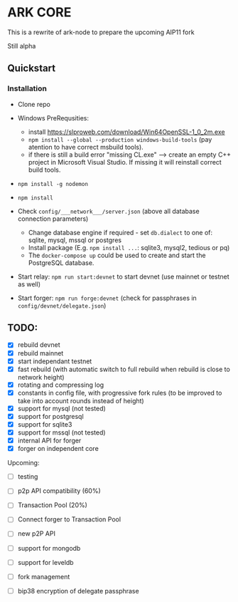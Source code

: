 # ARK CORE
This is a rewrite of ark-node to prepare the upcoming AIP11 fork

Still alpha

## Quickstart

### Installation
- Clone repo
- Windows PreRequsities:
  - install https://slproweb.com/download/Win64OpenSSL-1_0_2m.exe 
  - `npm install --global --production windows-build-tools` (pay atention to have correct msbuild tools).
  - if there is still a build error "missing CL.exe" --> create an empty C++ project in Microsoft Visual Studio. If missing it will reinstall correct build tools.

- `npm install -g nodemon`
- `npm install`
- Check `config/___network___/server.json` (above all database connection parameters)
  - Change database engine if required - set `db.dialect` to one of: sqlite, mysql, mssql or postgres
  - Install package (E.g. `npm install ...`: sqlite3, mysql2, tedious or pq)
  - The `docker-compose up` could be used to create and start the PostgreSQL database.
- Start relay: `npm run start:devnet` to start devnet (use mainnet or testnet as well)
- Start forger: `npm run forge:devnet` (check for passphrases in `config/devnet/delegate.json`)

## TODO: 

  - [x] rebuild devnet
  - [x] rebuild mainnet
  - [x] start independant testnet
  - [x] fast rebuild (with automatic switch to full rebuild when rebuild is close to network height)
  - [x] rotating and compressing log
  - [x] constants in config file, with progressive fork rules (to be improved to take into account rounds instead of height)
  - [x] support for mysql (not tested)
  - [x] support for postgresql
  - [x] support for sqlite3
  - [x] support for mssql (not tested)
  - [x] internal API for forger
  - [x] forger on independent core

Upcoming: 
  - [ ] testing
  - [ ] p2p API compatibility (60%)
  - [ ] Transaction Pool (20%)
  - [ ] Connect forger to Transaction Pool
  - [ ] new p2P API
  - [ ] support for mongodb
  - [ ] support for leveldb
  - [ ] fork management
  - [ ] bip38 encryption of delegate passphrase

